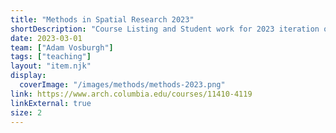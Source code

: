 ```yaml
---
title: "Methods in Spatial Research 2023"
shortDescription: "Course Listing and Student work for 2023 iteration of course."
date: 2023-03-01
team: ["Adam Vosburgh"]
tags: ["teaching"]
layout: "item.njk"
display:
  coverImage: "/images/methods/methods-2023.png"
link: https://www.arch.columbia.edu/courses/11410-4119
linkExternal: true
size: 2
---
```


